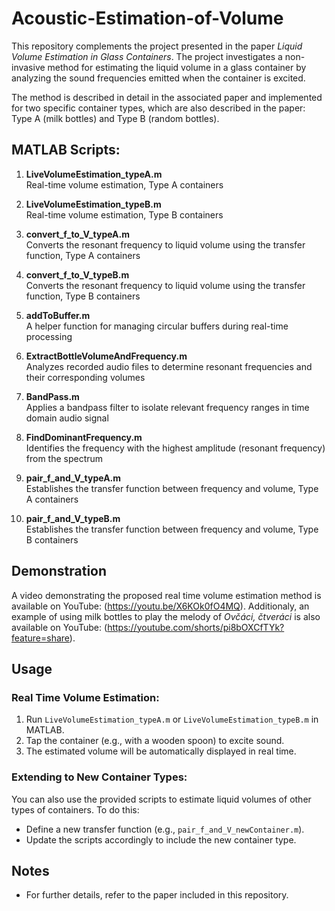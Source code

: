 # Acoustic-Estimation-of-Volume

This repository complements the project presented in the paper *Liquid Volume Estimation in Glass Containers*. The project investigates a 
non-invasive method for estimating the liquid volume in a glass container by analyzing the sound frequencies emitted when the container is excited. 

The method is described in detail in the associated paper and implemented for two specific container types, which are also described in the paper: 
Type A (milk bottles) and Type B (random bottles).

## MATLAB Scripts:
1. **LiveVolumeEstimation_typeA.m**  
   Real-time volume estimation, Type A containers

2. **LiveVolumeEstimation_typeB.m**  
   Real-time volume estimation, Type B containers

3. **convert_f_to_V_typeA.m**  
   Converts the resonant frequency to liquid volume using the transfer function, Type A containers

4. **convert_f_to_V_typeB.m**  
   Converts the resonant frequency to liquid volume using the transfer function, Type B containers

5. **addToBuffer.m**  
   A helper function for managing circular buffers during real-time processing

6. **ExtractBottleVolumeAndFrequency.m**  
   Analyzes recorded audio files to determine resonant frequencies and their corresponding volumes

7. **BandPass.m**  
   Applies a bandpass filter to isolate relevant frequency ranges in time domain audio signal

8. **FindDominantFrequency.m**  
   Identifies the frequency with the highest amplitude (resonant frequency) from the spectrum

9. **pair_f_and_V_typeA.m**  
   Establishes the transfer function between frequency and volume, Type A containers

10. **pair_f_and_V_typeB.m**  
   Establishes the transfer function between frequency and volume, Type B containers

## Demonstration

   A video demonstrating the proposed real time volume estimation method is available on YouTube: (https://youtu.be/X6KOk0fO4MQ). Additionaly, an example of using milk bottles to play the melody of *Ovčáci, čtveráci* is also available on YouTube: (https://youtube.com/shorts/pi8bOXCfTYk?feature=share).

## Usage

### Real Time Volume Estimation:
1. Run `LiveVolumeEstimation_typeA.m` or `LiveVolumeEstimation_typeB.m` in MATLAB.
2. Tap the container (e.g., with a wooden spoon) to excite sound.
3. The estimated volume will be automatically displayed in real time.

### Extending to New Container Types:
You can also use the provided scripts to estimate liquid volumes of other types of containers. To do this:
- Define a new transfer function (e.g., `pair_f_and_V_newContainer.m`).
- Update the scripts accordingly to include the new container type.

## Notes
- For further details, refer to the paper included in this repository.
